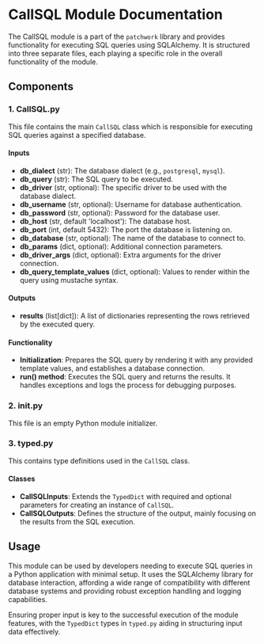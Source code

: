 # CallSQL Module Documentation

The CallSQL module is a part of the `patchwork` library and provides functionality for executing SQL queries using SQLAlchemy. It is structured into three separate files, each playing a specific role in the overall functionality of the module.

## Components

### 1. CallSQL.py

This file contains the main `CallSQL` class which is responsible for executing SQL queries against a specified database.

#### Inputs

- **db_dialect** (str): The database dialect (e.g., `postgresql`, `mysql`).
- **db_query** (str): The SQL query to be executed.
- **db_driver** (str, optional): The specific driver to be used with the database dialect.
- **db_username** (str, optional): Username for database authentication.
- **db_password** (str, optional): Password for the database user.
- **db_host** (str, default 'localhost'): The database host.
- **db_port** (int, default 5432): The port the database is listening on.
- **db_database** (str, optional): The name of the database to connect to.
- **db_params** (dict, optional): Additional connection parameters.
- **db_driver_args** (dict, optional): Extra arguments for the driver connection.
- **db_query_template_values** (dict, optional): Values to render within the query using mustache syntax.

#### Outputs

- **results** (list[dict]): A list of dictionaries representing the rows retrieved by the executed query.

#### Functionality

- **Initialization**: Prepares the SQL query by rendering it with any provided template values, and establishes a database connection.
- **run() method**: Executes the SQL query and returns the results. It handles exceptions and logs the process for debugging purposes.

### 2. __init__.py

This file is an empty Python module initializer.

### 3. typed.py

This contains type definitions used in the `CallSQL` class.

#### Classes

- **CallSQLInputs**: Extends the `TypedDict` with required and optional parameters for creating an instance of `CallSQL`.
- **CallSQLOutputs**: Defines the structure of the output, mainly focusing on the results from the SQL execution.

## Usage

This module can be used by developers needing to execute SQL queries in a Python application with minimal setup. It uses the SQLAlchemy library for database interaction, affording a wide range of compatibility with different database systems and providing robust exception handling and logging capabilities. 

Ensuring proper input is key to the successful execution of the module features, with the `TypedDict` types in `typed.py` aiding in structuring input data effectively.
